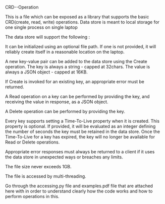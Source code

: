 CRD--Operation

This is a file which can be exposed as a library that supports the basic CRD(create, read, write) operations. Data store is meant to local storage for one single process on single laptop

The data store will support the following :

It can be initialized using an optional file path. If one is not provided, it will reliably create itself in a reasonable location on the laptop.

A new key-value pair can be added to the data store using the Create operation. The key is always a string - capped at 32chars. The value is always a JSON object - capped at 16KB.

If Create is invoked for an existing key, an appropriate error must be returned.

A Read operation on a key can be performed by providing the key, and receiving the value in response, as a JSON object.

A Delete operation can be performed by providing the key.

Every key supports setting a Time-To-Live property when it is created. This property is optional. If provided, it will be evaluated as an integer defining the number of seconds the key must be retained in the data store. Once the Time-To-Live for a key has expired, the key will no longer be available for Read or Delete operations.

Appropriate error responses must always be returned to a client if it uses the data store in unexpected ways or breaches any limits.

The file size never exceeds 1GB.

The file is accessed by multi-threading.

Go through the accessing.py file and examples.pdf file that are attached here with in order to understand clearly how the code works and how to perform operations in this.
